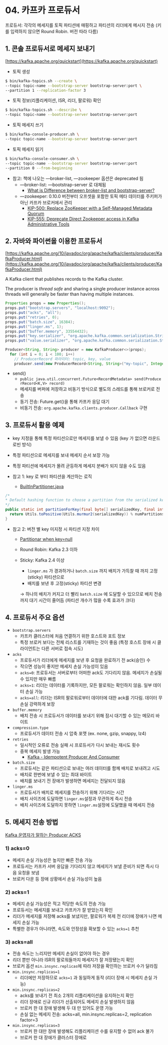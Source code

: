 # 04. 카프카 프로듀서

프로듀서: 각각의 메세지를 토픽 파티션에 매핑하고 파티션의 리더에게 메시지 전송 (키를 입력하지 않으면 Round Robin. 버전 따라 다름)

## 1. 콘솔 프로듀서로 메세지 보내기

[https://kafka.apache.org/quickstart](https://kafka.apache.org/quickstart)

- 토픽 생성

```bash
$ bin/kafka-topics.sh --create \
--topic topic-name --bootstrap-server bootstrap-server:port \
--partition 1 --replication-factor 3
```

- 토픽 정보(리플리케이션, ISR, 리더, 팔로워) 확인

```bash
$ bin/kafka-topics.sh --describe \
--topic topic-name --bootstrap-server bootstrap-server:port
```

- 토픽 메세지 쓰기

```bash
$ bin/kafka-console-producer.sh \
--topic topic-name --bootstrap-server bootstrap-server:port
```

- 토픽 메세지 읽기

```bash
$ bin/kafka-console-consumer.sh \
--topic topic-name --bootstrap-server bootstrap-server:port
--partition 0 --from-beginning
```

- 참고: 책에 나오는 —broker-list, —zookeeper 옵션은 deprecated 됨
    - —broker-list: —bootstrap-server 로 대체됨
        - [What is Difference between broker-list and bootstrap-server?](https://stackoverflow.com/a/64112507)
    - —zookeeper: 0.10.0 버전부터 오프셋을 포함한 토픽 메타 데이터를 주키퍼가 아닌 카프카 브로커에서 관리
        - [KIP-500: Replace ZooKeeper with a Self-Managed Metadata Quorum](https://cwiki.apache.org/confluence/display/KAFKA/KIP-500%3A+Replace+ZooKeeper+with+a+Self-Managed+Metadata+Quorum)
        - [KIP-555: Deprecate Direct Zookeeper access in Kafka Administrative Tools](https://cwiki.apache.org/confluence/display/KAFKA/KIP-555%3A+Deprecate+Direct+Zookeeper+access+in+Kafka+Administrative+Tools)
    

## 2. 자바와 파이썬을 이용한 프로듀서

[https://kafka.apache.org/10/javadoc/org/apache/kafka/clients/producer/KafkaProducer.html](https://kafka.apache.org/10/javadoc/org/apache/kafka/clients/producer/KafkaProducer.html)

A Kafka client that publishes records to the Kafka cluster.

The producer is *thread safe* and sharing a single producer instance across threads will generally be faster than having multiple instances.

```java
Properties props = new Properties();
props.put("bootstrap.servers", "localhost:9092");
props.put("acks", "all");
props.put("retries", 0);
props.put("batch.size", 16384);
props.put("linger.ms", 1);
props.put("buffer.memory", 33554432);
props.put("key.serializer", "org.apache.kafka.common.serialization.StringSerializer");
props.put("value.serializer", "org.apache.kafka.common.serialization.StringSerializer");

Producer<String, String> producer = new KafkaProducer<>(props);
  for (int i = 0; i < 100; i++)
    // ProducerRecord 파라미터: topic, key, value
    producer.send(new ProducerRecord<String, String>("my-topic", Integer.toString(i), Integer.toString(i)));
```

- send()
    - `public java.util.concurrent.Future<RecordMetadata> send(ProducerRecord<K,V> record)`
    - 메세지를 버퍼에 저장하고 비동기 방식으로 별도의 스레드를 통해 브로커로 전송
    - 동기 전송: Future.get()을 통해 카프카 응답 대기
    - 비동기 전송: `org.apache.kafka.clients.producer.Callback` 구현
    

## 3. 프로듀서 활용 예제

- key 지정을 통해 특정 파티션으로만 메세지를 보낼 수 있음 (key 가 없으면 라운드 로빈 방식)
- 특정 파티션으로 메세지를 보내 메세지 순서 보장 가능
- 특정 파티션에 메세지가 몰려 균등하게 메세지 분배가 되지 않을 수도 있음
- 참고 1: key 로 부터 파티션을 계산하는 로직

  - [BuiltInPartitioner.java](https://github.com/apache/kafka/blob/6e8d0d9850b05fc1de0ceaf77834e68939f782c1/clients/src/main/java/org/apache/kafka/clients/producer/internals/BuiltInPartitioner.java#L327)

```java
/*
* Default hashing function to choose a partition from the serialized key bytes
*/
public static int partitionForKey(final byte[] serializedKey, final int numPartitions) {
  return Utils.toPositive(Utils.murmur2(serializedKey)) % numPartitions;
}
```

- 참고 2: 버전 별 key 미지정 시 파티션 지정 차이

  - [Partitionar when key=null](https://www.conduktor.io/kafka/producer-default-partitioner-and-sticky-partitioner/#Partitioner-when-key=null-1)

  - Round Robin: Kafka 2.3 이하
  - Sticky: Kafka 2.4 이상
    - `linger.ms` 가 경과하거나 `batch.size` 까지 배치가 가득찰 때 까지 고정(sticky) 파티션으로
    - 배치를 보낸 후 고정(sticky) 파티션 변경
    
    → 하나의 배치가 커지고 더 빨리 `batch.size` 에 도달할 수 있으므로 배치 전송까지 대기 시간이 줄어듬 (파티션 개수가 많을 수록 효과가 크다)
    

## 4. 프로듀서 주요 옵션

- `bootstrap.servers`
    - 카프카 클러스터에 처음 연결하기 위한 호스트와 포트 정보
    - 특정 브로커 보다는 전체 리스트를 기재하는 것이 좋음 (특정 호스트 장애 시 클라이언트는 다른 서버로 접속 시도)
- `acks`
    - 프로듀서가 리더에게 메세지를 보낸 후 요청을 완료하기 전 ack(승인) 수
    - 작으면 성능이 좋지만 메세지 손실 가능성이 있음
    - `acks=0`: 프로듀서는 서버로부터 어떠한 ack도 기다리지 않음. 메세지가 손실될 수 있지만 매우 빠름
    - `acks=1`: 리더는 데이터를 기록하지만, 모든 팔로워는 확인하지 않음. 일부 데이터 손실 가능
    - `acks=all`: 리더는 ISR의 팔로워로부터 데이터에 대한 ack를 기다림. 데이터 무손실 강력하게 보장
- `buffer.memory`
    - 배치 전송 시 프로듀서가 데이터를 보내기 위해 잠시 대기할 수 있는 메모리 바이트
- `compression.type`
    - 프로듀서가 데이터 전송 시 압축 포맷 (ex. none, gzip, snappy, lz4)
- `retries`
    - 일시적인 오류로 전송 실패 시 프로듀서가 다시 보내는 재시도 횟수
    - 중복 메세지 발생 가능
        - [Kafka - Idempotent Producer And Consumer](https://medium.com/@shesh.soft/kafka-idempotent-producer-and-consumer-25c52402ceb9)
- `batch.size`
    - 프로듀서는 같은 파티션으로 보내는 여러 데이터를 함께 배치로 보내려고 시도
    - 배치로 한번에 보낼 수 있는 최대 바이트
    - 배치를 보내기 전 장애가 발생하면 메세지는 전달되지 않음
- `linger.ms`
    - 프로듀서가 배치로 메세지를 전송하기 위해 기다리는 시간
    - 배치 사이즈에 도달하면 `linger.ms`설정과 무관하게 즉시 전송
    - 배치 사이즈에 도달하지 못하면 `linger.ms`설정에 도달했을 때 메세지 전송

## 5. 메세지 전송 방법

[Kafka 운영자가 말하는 Producer ACKS](https://www.popit.kr/kafka-%EC%9A%B4%EC%98%81%EC%9E%90%EA%B0%80-%EB%A7%90%ED%95%98%EB%8A%94-producer-acks/)

### 1) acks=0

- 메세지 손실 가능성은 높지만 빠른 전송 가능
- 프로듀서는 카프카 서버 응답을 기다리지 않고 메세지가 보낼 준비가 되면 즉시 다음 요청을 보냄
- 브로커 다운 등 장애 상황에서 손실 가능성이 높음

### 2) acks=1

- 메세지 손실 가능성은 적고 적당한 속도의 전송 가능
- 프로듀서는 메세지를 보내고 카프카가 잘 받았는지 확인
- 리더가 메세지를 저장해 acks를 보냈지만, 팔로워가 복제 전 리더에 장애가 나면 메세지 손실 가능
- 특별한 경우가 아니라면, 속도와 안정성을 확보할 수 있는 `acks=1` 추천

### 3) acks=all

- 전송 속도는 느리지만 메세지 손실이 없어야 하는 경우
- 리더 뿐만 아니라 ISR의 팔로워들까지 메세지가 잘 저장됐는지 확인
- 브로커 옵션 `min.insync.replicas`에 따라 저장을 확인하는 브로커 수가 달라짐
- `min.insync.replicas=1`
    - 리더에만 저장하므로 `acks=1` 과 동일하게 동작 (리더 장애 시 메세지 손실 가능)
- `min.insync.replicas=2`
    - acks를 보내기 전 최소 2개의 리플리케이션을 유지하는지 확인
    - 리더 장애로 신규 리더가 선출되어도 메세지 손실 발생하지 않음
    - 브로커 한 대 장애 발생해 두 대 만 있어도 운영 가능
    - 손실 없는 메세지 전송: acks=all, min.insync.replicas=2, replication factor=3
- `min.insync.replicas=3`
    - 브로커 한 대만 장애 발생해도 리플리케이션 수를 유지할 수 없어 ack 불가
    - 브로커 한 대 장애가 클러스터 장애로
